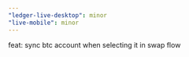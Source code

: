 ```yaml
---
"ledger-live-desktop": minor
"live-mobile": minor
---
```


feat: sync btc account when selecting it in swap flow
